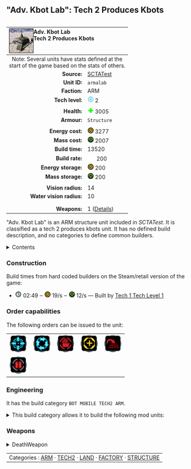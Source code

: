 "Adv. Kbot Lab": Tech 2 Produces Kbots
----
<table align="right">
    <thead>
        <tr>
            <th align="left" colspan="2">
                <img align="left" title="Adv. Kbot Lab unit icon" src="icons/units/ARMALAB_icon.png" />Adv. Kbot Lab<br />Tech 2 Produces Kbots
            </th>
        </tr>
    </thead>
    <tbody>
        <tr><td align="center" colspan="2">Note: Several units have stats defined at the<br />start of the game based on the stats of others.</td></tr>
        <tr>
            <td align="right"><strong>Source:</strong></td>
            <td><a href="SCTATest">SCTATest</a></td>
        </tr>
        <tr>
            <td align="right"><strong>Unit ID:</strong></td>
            <td><code>armalab</code></td>
        </tr>
        <tr>
            <td align="right"><strong>Faction:</strong></td>
            <td>ARM</td>
        </tr>
        <tr>
            <td align="right"><strong>Tech level:</strong></td>
            <td><img src="icons/T2.png" title="Tech 2" /> 2</td>
        </tr>
        <tr><td align="center" colspan="2"></td></tr>
        <tr>
            <td align="right"><strong>Health:</strong></td>
            <td><img src="icons/health.png" title="Health" /> 3005</td>
        </tr>
        <tr>
            <td align="right"><strong>Armour:</strong></td>
            <td><code>Structure</code></td>
        </tr>
        <tr><td align="center" colspan="2"></td></tr>
        <tr>
            <td align="right"><strong>Energy cost:</strong></td>
            <td><img src="icons/energy.png" title="Energy" /> 3277</td>
        </tr>
        <tr>
            <td align="right"><strong>Mass cost:</strong></td>
            <td><img src="icons/mass.png" title="Mass" /> 2007</td>
        </tr>
        <tr>
            <td align="right"><strong>Build time:</strong></td>
            <td>13520</td>
        </tr>
        <tr>
            <td align="right"><strong>Build rate:</strong></td>
            <td><img src="icons/build.png" title="Build" /> 200</td>
        </tr>
        <tr>
            <td align="right"><strong>Energy storage:</strong></td>
            <td><img src="icons/energy.png" title="Energy" /> 200</td>
        </tr>
        <tr>
            <td align="right"><strong>Mass storage:</strong></td>
            <td><img src="icons/mass.png" title="Mass" /> 200</td>
        </tr>
        <tr><td align="center" colspan="2"></td></tr>
        <tr>
            <td align="right"><strong>Vision radius:</strong></td>
            <td>14</td>
        </tr>
        <tr>
            <td align="right"><strong>Water vision radius:</strong></td>
            <td>10</td>
        </tr>
        <tr><td align="center" colspan="2"></td></tr>
        <tr><td align="center" colspan="2"></td></tr>
        <tr>
            <td align="right"><strong>Weapons:</strong></td>
            <td>1 (<a href="#weapons">Details</a>)</td>
        </tr>
    </tbody>
</table>

"Adv. Kbot Lab" is an ARM structure unit included in *SCTATest*.
It is classified as a tech 2 produces kbots unit. It has no defined build description, and no categories to define common builders.

<details>
<summary>Contents</summary>

1. – <a href="#construction">Construction</a>
2. – <a href="#order-capabilities">Order capabilities</a>
3. – <a href="#engineering">Engineering</a>
4. – <a href="#weapons">Weapons</a>
</details>

### Construction
Build times from hard coded builders on the Steam/retail version of the game:
* <img src="icons/time.png" title="Time" /> 02:49 ‒ <img src="icons/energy.png" title="Energy" /> 19/s ‒ <img src="icons/mass.png" title="Mass" /> 12/s — Built by <a href="ARMCK">Tech 1 Tech Level 1</a>

### Order capabilities
The following orders can be issued to the unit:
<table>
<td><img float="left" src="icons/orders/move.png" title="Move" /></td>
<td><img float="left" src="icons/orders/patrol.png" title="Patrol" /></td>
<td><img float="left" src="icons/orders/stop.png" title="Stop" /></td>
<td><img float="left" src="icons/orders/guard.png" title="Assist" /></td>
<td><img float="left" src="icons/orders/stand-ground.png" title="Fire State" /></td>
<tr>
<td><img float="left" src="icons/orders/pause.png" title="Pause Construction
Pause/unpause current construction order" /></td>
</table>

### Engineering
It has the build category <code>BOT MOBILE TECH2 ARM</code>. 
<details>
<summary>This build category allows it to build the following mod units:

</summary>

<table>
    <tr>
        <td rowspan="2"><img src="icons/T2.png" title="T2" /></td>
        <td><a href="ARMACK"><img src="icons/units/ARMACK_icon.png" width="64px" /></a></td>
        <td><a href="ARMFARK"><img src="icons/units/ARMFARK_icon.png" width="64px" /></a></td>
        <td><a href="ARMFAST"><img src="icons/units/ARMFAST_icon.png" width="64px" /></a></td>
        <td><a href="ARMMAV"><img src="icons/units/ARMMAV_icon.png" width="64px" /></a></td>
        <td><a href="ARMSNIPE"><img src="icons/units/ARMSNIPE_icon.png" width="64px" /></a></td>
        <td><a href="ARMFIDO"><img src="icons/units/ARMFIDO_icon.png" width="64px" /></a></td>
        <td><a href="ARMZEUS"><img src="icons/units/ARMZEUS_icon.png" width="64px" /></a></td>
        <td><a href="ARMAMPH"><img src="icons/units/ARMAMPH_icon.png" width="64px" /></a></td>
    </tr>
    <tr>
        <td><a href="ARMSPY"><img src="icons/units/ARMSPY_icon.png" width="64px" /></a></td>
        <td><a href="ARMVADER"><img src="icons/units/ARMVADER_icon.png" width="64px" /></a></td>
        <td><a href="ARMDECOM"><img src="icons/units/ARMDECOM_icon.png" width="64px" /></a></td>
        <td><a href="ARMMARK"><img src="icons/units/ARMMARK_icon.png" width="64px" /></a></td>
        <td><a href="ARMASER"><img src="icons/units/ARMASER_icon.png" width="64px" /></a></td>
    </tr>
</table>

</details>


### Weapons
<details>
<summary>DeathWeapon</summary>
<p>
    <table>
        <tr>
            <td align="right"><strong>Damage:</strong></td>
            <td>200</td>
        </tr>
        <tr>
            <td align="right"><strong>Damage radius:</strong></td>
            <td>5</td>
        </tr>
        <tr>
            <td align="right"><strong>Damage type:</strong></td>
            <td><code>Normal</code></td>
        </tr>
        <tr>
            <td align="right"><strong>Flags:</strong></td>
            <td>Damage friendly</td>
        </tr>
    </table>
</p>
</details>


<table align=center>
<td>Categories : <a href="_categories.ARM">ARM</a> · <a href="_categories.TECH2">TECH2</a> · <a href="_categories.LAND">LAND</a> · <a href="_categories.FACTORY">FACTORY</a> · <a href="_categories.STRUCTURE">STRUCTURE</a>
